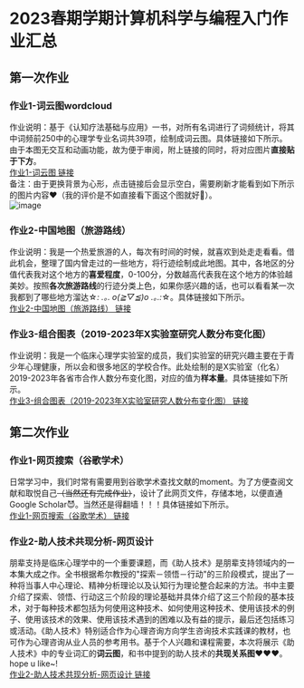 # 2023春期学期计算机科学与编程入门作业汇总

## 第一次作业
### 作业1-词云图wordcloud
作业说明：基于《认知疗法基础与应用》一书，对所有名词进行了词频统计，将其中词频前250中的心理学专业名词共39项，绘制成词云图。具体链接如下所示。由于本图无交互和动画功能，故为便于审阅，附上链接的同时，将对应图片**直接贴于下方**。  
[作业1-词云图 链接](https://threefire7.github.io/wordcloud.html)  
备注：由于更换背景为心形，点击链接后会显示空白，需要刷新才能看到如下所示的图片内容❤️（我的评价是不如直接看下面这个图就好🤪）。  
![image](https://threefire7.github.io/wordcloud.png)

### 作业2-中国地图（旅游路线）
作业说明：我是一个热爱旅游的人，每次有时间的时候，就喜欢到处走走看看。借此机会，整理了国内曾走过的一些地方，将行迹绘制成此地图。其中，各地区的分值代表我对这个地方的**喜爱程度**，0-100分，分数越高代表我在这个地方的体验越美妙。按照**各次旅游路线**的行迹分类上色，如果你感兴趣的话，也可以看看某一次我都到了哪些地方溜达☆*: .｡. o(≧▽≦)o .｡.:*☆。具体链接如下所示。  
[作业2-中国地图（旅游路线） 链接](https://threefire7.github.io/travel_route.html)

### 作业3-组合图表（2019-2023年X实验室研究人数分布变化图）
作业说明：我是一个临床心理学实验室的成员，我们实验室的研究兴趣主要在于青少年心理健康，所以会和很多地区的学校合作。此处绘制的是X实验室（化名）2019-2023年各省市合作人数分布变化图，对应的值为**样本量**。具体链接如下所示。  
[作业3-组合图表（2019-2023年X实验室研究人数分布变化图） 链接](https://threefire7.github.io/population_distribution.html)   


  
  
## 第二次作业
### 作业1-网页搜索（谷歌学术）
日常学习中，我们时常有需要用到谷歌学术查找文献的moment。为了方便查阅文献和取悦自己~~（当然还有完成作业）~~，设计了此网页文件，存储本地，以便直通Google Scholar😈。当然还是得翻墙！！！具体链接如下所示。  
[作业1-网页搜索（谷歌学术） 链接](https://threefire7.github.io/网页搜索-谷歌学术.html) 

### 作业2-助人技术共现分析-网页设计
朋辈支持是临床心理学中的一个重要课题，而《助人技术》是朋辈支持领域内的一本集大成之作。全书根据希尔教授的"探索－领悟－行动"的三阶段模式，提出了一种将当事人中心理论、精神分析理论以及认知行为理论整合起来的方法。书中主要介绍了探索、领悟、行动这三个阶段的理论基础并具体介绍了这三个阶段的基本技术，对于每种技术都包括为何使用这种技术、如何使用这种技术、使用该技术的例子、使用该技术的效果、使用该技术遇到的困难以及有益的提示，最后还包括练习或活动。《助人技术》特别适合作为心理咨询方向学生咨询技术实践课的教材，也可作为心理咨询从业人员的参考用书。基于个人兴趣和课程需要，本次将展示《助人技术》中的专业词汇的**词云图**，和书中提到的助人技术的**共现关系图**❤️❤️❤️。hope u like~!  
[作业2-助人技术共现分析-网页设计 链接](https://threefire7.github.io/助人技术共现分析-网页设计.html)  
